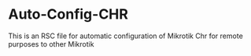 # Auto-Config-CHR
This is an RSC file for automatic configuration of Mikrotik Chr for remote purposes to other Mikrotik
